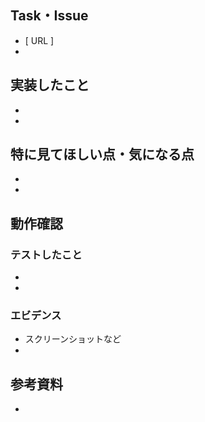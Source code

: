 ## Task・Issue

- [ URL ]
-


## 実装したこと
-
-


## 特に見てほしい点・気になる点
-
-


## 動作確認
### テストしたこと
-
-


### エビデンス
- スクリーンショットなど
-



## 参考資料
-